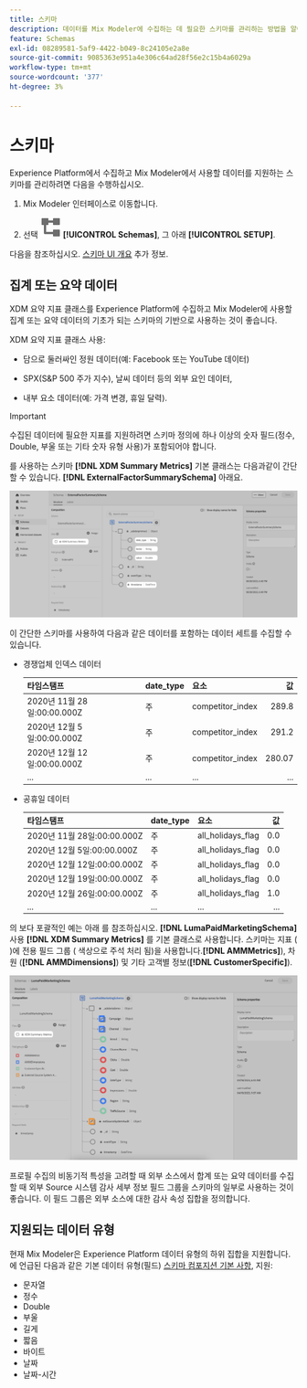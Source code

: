 ```yaml
---
title: 스키마
description: 데이터를 Mix Modeler에 수집하는 데 필요한 스키마를 관리하는 방법을 알아봅니다.
feature: Schemas
exl-id: 08289581-5af9-4422-b049-8c24105e2a8e
source-git-commit: 9085363e951a4e306c64ad28f56e2c15b4a6029a
workflow-type: tm+mt
source-wordcount: '377'
ht-degree: 3%

---
```


# 스키마

Experience Platform에서 수집하고 Mix Modeler에서 사용할 데이터를 지원하는 스키마를 관리하려면 다음을 수행하십시오.

1. Mix Modeler 인터페이스로 이동합니다.

1. 선택 ![스키마](/help/assets//icons/Schemas.svg) **[!UICONTROL Schemas]**, 그 아래 **[!UICONTROL SETUP]**.

다음을 참조하십시오. [스키마 UI 개요](https://experienceleague.adobe.com/docs/experience-platform/xdm/ui/overview.html?lang=en) 추가 정보.

## 집계 또는 요약 데이터

XDM 요약 지표 클래스를 Experience Platform에 수집하고 Mix Modeler에 사용할 집계 또는 요약 데이터의 기초가 되는 스키마의 기반으로 사용하는 것이 좋습니다.

XDM 요약 지표 클래스 사용:

- 담으로 둘러싸인 정원 데이터(예: Facebook 또는 YouTube 데이터)

- SPX(S&amp;P 500 주가 지수), 날씨 데이터 등의 외부 요인 데이터,

- 내부 요소 데이터(예: 가격 변경, 휴일 달력).

>[!IMPORTANT]
>
>수집된 데이터에 필요한 지표를 지원하려면 스키마 정의에 하나 이상의 숫자 필드(정수, Double, 부울 또는 기타 숫자 유형 사용)가 포함되어야 합니다.

를 사용하는 스키마 **[!DNL XDM Summary Metrics]** 기본 클래스는 다음과같이 간단할 수 있습니다. **[!DNL ExternalFactorSummarySchema]** 아래요.

![외부 요인 스키마](/help/assets//external-factors-schema.png)

이 간단한 스키마를 사용하여 다음과 같은 데이터를 포함하는 데이터 세트를 수집할 수 있습니다.

- 경쟁업체 인덱스 데이터

  | 타임스탬프 | date_type | 요소 | 값 |
  |---|---|---|--:|
  | 2020년 11월 28일:00:00.000Z | 주 | competitor_index | 289.8 |
  | 2020년 12월 5일:00:00.000Z | 주 | competitor_index | 291.2 |
  | 2020년 12월 12일:00:00.000Z | 주 | competitor_index | 280.07 |
  | ... | ... | ... | ... |

- 공휴일 데이터

  | 타임스탬프 | date_type | 요소 | 값 |
  |---|---|---|--:|
  | 2020년 11월 28일:00:00.000Z | 주 | all_holidays_flag | 0.0 |
  | 2020년 12월 5일:00:00.000Z | 주 | all_holidays_flag | 0.0 |
  | 2020년 12월 12일:00:00.000Z | 주 | all_holidays_flag | 0.0 |
  | 2020년 12월 19일:00:00.000Z | 주 | all_holidays_flag | 0.0 |
  | 2020년 12월 26일:00:00.000Z | 주 | all_holidays_flag | 1.0 |
  | ... | ... | ... | ... |


의 보다 포괄적인 예는 아래 를 참조하십시오. **[!DNL LumaPaidMarketingSchema]** 사용 **[!DNL XDM Summary Metrics]** 를 기본 클래스로 사용합니다. 스키마는 지표 ( )에 전용 필드 그룹 ( 색상으로 주석 처리 됨)을 사용합니다.**[!DNL AMMMetrics]**), 차원 (**[!DNL AMMDimensions]**) 및 기타 고객별 정보(**[!DNL CustomerSpecific]**).

![요약 스키마](/help/assets//summary-schema.png)

프로필 수집의 비동기적 특성을 고려할 때 외부 소스에서 합계 또는 요약 데이터를 수집할 때 외부 Source 시스템 감사 세부 정보 필드 그룹을 스키마의 일부로 사용하는 것이 좋습니다. 이 필드 그룹은 외부 소스에 대한 감사 속성 집합을 정의합니다.


## 지원되는 데이터 유형

현재 Mix Modeler은 Experience Platform 데이터 유형의 하위 집합을 지원합니다. 에 언급된 다음과 같은 기본 데이터 유형(필드) [스키마 컴포지션 기본 사항](https://experienceleague.adobe.com/docs/experience-platform/xdm/schema/composition.html?lang=en#data-type), 지원:

- 문자열
- 정수
- Double
- 부울
- 길게
- 짧음
- 바이트
- 날짜
- 날짜-시간
